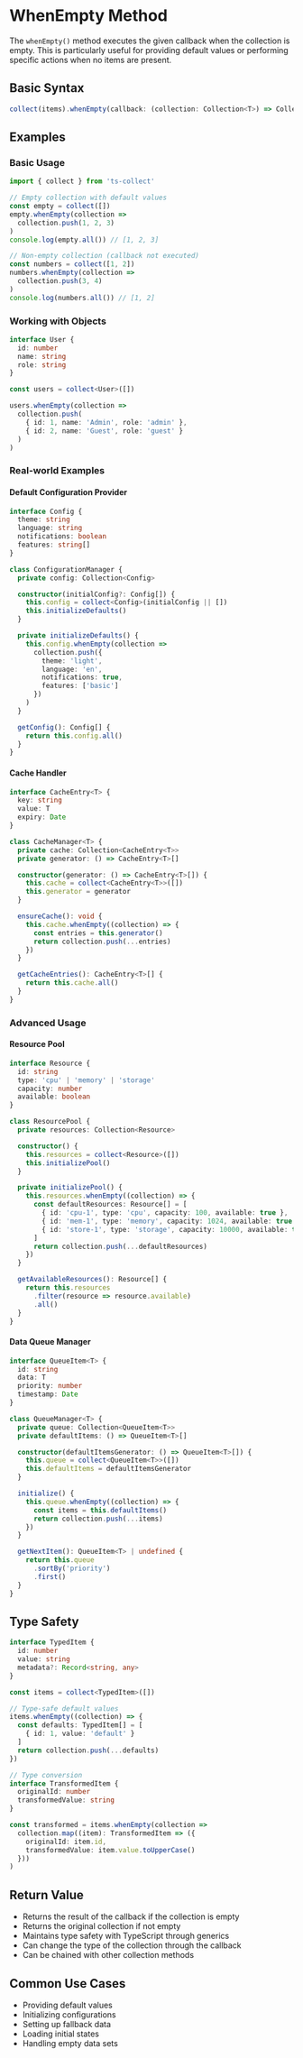 # WhenEmpty Method

The `whenEmpty()` method executes the given callback when the collection is empty. This is particularly useful for providing default values or performing specific actions when no items are present.

## Basic Syntax

```typescript
collect(items).whenEmpty(callback: (collection: Collection<T>) => Collection<U>)
```

## Examples

### Basic Usage

```typescript
import { collect } from 'ts-collect'

// Empty collection with default values
const empty = collect([])
empty.whenEmpty(collection =>
  collection.push(1, 2, 3)
)
console.log(empty.all()) // [1, 2, 3]

// Non-empty collection (callback not executed)
const numbers = collect([1, 2])
numbers.whenEmpty(collection =>
  collection.push(3, 4)
)
console.log(numbers.all()) // [1, 2]
```

### Working with Objects

```typescript
interface User {
  id: number
  name: string
  role: string
}

const users = collect<User>([])

users.whenEmpty(collection =>
  collection.push(
    { id: 1, name: 'Admin', role: 'admin' },
    { id: 2, name: 'Guest', role: 'guest' }
  )
)
```

### Real-world Examples

#### Default Configuration Provider

```typescript
interface Config {
  theme: string
  language: string
  notifications: boolean
  features: string[]
}

class ConfigurationManager {
  private config: Collection<Config>

  constructor(initialConfig?: Config[]) {
    this.config = collect<Config>(initialConfig || [])
    this.initializeDefaults()
  }

  private initializeDefaults() {
    this.config.whenEmpty(collection =>
      collection.push({
        theme: 'light',
        language: 'en',
        notifications: true,
        features: ['basic']
      })
    )
  }

  getConfig(): Config[] {
    return this.config.all()
  }
}
```

#### Cache Handler

```typescript
interface CacheEntry<T> {
  key: string
  value: T
  expiry: Date
}

class CacheManager<T> {
  private cache: Collection<CacheEntry<T>>
  private generator: () => CacheEntry<T>[]

  constructor(generator: () => CacheEntry<T>[]) {
    this.cache = collect<CacheEntry<T>>([])
    this.generator = generator
  }

  ensureCache(): void {
    this.cache.whenEmpty((collection) => {
      const entries = this.generator()
      return collection.push(...entries)
    })
  }

  getCacheEntries(): CacheEntry<T>[] {
    return this.cache.all()
  }
}
```

### Advanced Usage

#### Resource Pool

```typescript
interface Resource {
  id: string
  type: 'cpu' | 'memory' | 'storage'
  capacity: number
  available: boolean
}

class ResourcePool {
  private resources: Collection<Resource>

  constructor() {
    this.resources = collect<Resource>([])
    this.initializePool()
  }

  private initializePool() {
    this.resources.whenEmpty((collection) => {
      const defaultResources: Resource[] = [
        { id: 'cpu-1', type: 'cpu', capacity: 100, available: true },
        { id: 'mem-1', type: 'memory', capacity: 1024, available: true },
        { id: 'store-1', type: 'storage', capacity: 10000, available: true }
      ]
      return collection.push(...defaultResources)
    })
  }

  getAvailableResources(): Resource[] {
    return this.resources
      .filter(resource => resource.available)
      .all()
  }
}
```

#### Data Queue Manager

```typescript
interface QueueItem<T> {
  id: string
  data: T
  priority: number
  timestamp: Date
}

class QueueManager<T> {
  private queue: Collection<QueueItem<T>>
  private defaultItems: () => QueueItem<T>[]

  constructor(defaultItemsGenerator: () => QueueItem<T>[]) {
    this.queue = collect<QueueItem<T>>([])
    this.defaultItems = defaultItemsGenerator
  }

  initialize() {
    this.queue.whenEmpty((collection) => {
      const items = this.defaultItems()
      return collection.push(...items)
    })
  }

  getNextItem(): QueueItem<T> | undefined {
    return this.queue
      .sortBy('priority')
      .first()
  }
}
```

## Type Safety

```typescript
interface TypedItem {
  id: number
  value: string
  metadata?: Record<string, any>
}

const items = collect<TypedItem>([])

// Type-safe default values
items.whenEmpty((collection) => {
  const defaults: TypedItem[] = [
    { id: 1, value: 'default' }
  ]
  return collection.push(...defaults)
})

// Type conversion
interface TransformedItem {
  originalId: number
  transformedValue: string
}

const transformed = items.whenEmpty(collection =>
  collection.map((item): TransformedItem => ({
    originalId: item.id,
    transformedValue: item.value.toUpperCase()
  }))
)
```

## Return Value

- Returns the result of the callback if the collection is empty
- Returns the original collection if not empty
- Maintains type safety with TypeScript through generics
- Can change the type of the collection through the callback
- Can be chained with other collection methods

## Common Use Cases

- Providing default values
- Initializing configurations
- Setting up fallback data
- Loading initial states
- Handling empty data sets
